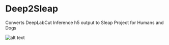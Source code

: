 # Deep2Sleap
Converts DeepLabCut Inference h5 output to Sleap Project for Humans and Dogs 

![alt text](https://ftp.somacoder.games/DLC2Sleap_icon.png)

